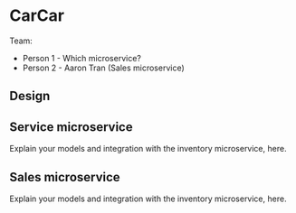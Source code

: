 # CarCar

Team:

* Person 1 - Which microservice?
* Person 2 - Aaron Tran (Sales microservice)

## Design

## Service microservice

Explain your models and integration with the inventory
microservice, here.

## Sales microservice

Explain your models and integration with the inventory
microservice, here.
